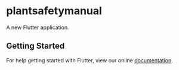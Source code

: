 # plantsafetymanual

A new Flutter application.

## Getting Started

For help getting started with Flutter, view our online
[documentation](https://flutter.io/).
